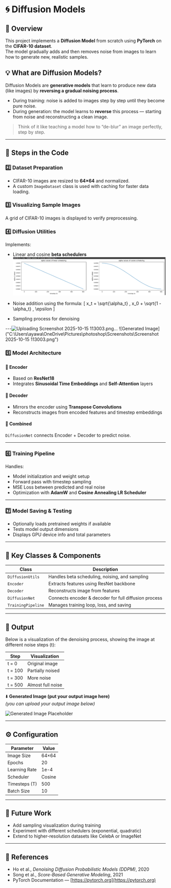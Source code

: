 # 🌀 Diffusion Models 

## 📖 Overview
This project implements a **Diffusion Model** from scratch using **PyTorch** on the **CIFAR-10 dataset**.  
The model gradually adds and then removes noise from images to learn how to generate new, realistic samples.

## 💡 What are Diffusion Models?
Diffusion Models are **generative models** that learn to produce new data (like images) by **reversing a gradual noising process**.

- During training: noise is added to images step by step until they become pure noise.
- During generation: the model learns to **reverse** this process — starting from noise and reconstructing a clean image.

> Think of it like teaching a model how to “de-blur” an image perfectly, step by step.
>
> 
---

## 🧩 Steps in the Code


### 2️⃣ Dataset Preparation
- CIFAR-10 images are resized to **64×64** and normalized.  
- A custom `ImageDataset` class is used with caching for faster data loading.

### 3️⃣ Visualizing Sample Images
A grid of CIFAR-10 images is displayed to verify preprocessing.

### 4️⃣ Diffusion Utilities
Implements:
- Linear and cosine **beta schedulers**
 ![Generated Image 1]( images/alpha_values_of_cosine,Linear_scheduling.png)
 
- Noise addition using the formula:
\[
x_t = \sqrt{\alpha_t} \, x_0 + \sqrt{1 - \alpha_t} \, \epsilon
\]

- Sampling process for denoising

---![Uploading Screenshot 2025-10-15 113003.png…]()
![Generated Image]("C:\Users\ayawa\OneDrive\Pictures\photoshop\Screenshots\Screenshot 2025-10-15 113003.png")


### 5️⃣ Model Architecture

#### 🧠 Encoder
- Based on **ResNet18**  
- Integrates **Sinusoidal Time Embeddings** and **Self-Attention** layers

#### 🧩 Decoder
- Mirrors the encoder using **Transpose Convolutions**  
- Reconstructs images from encoded features and timestep embeddings

#### 🔄 Combined
`DiffusionNet` connects Encoder + Decoder to predict noise.

---

### 6️⃣ Training Pipeline
Handles:
- Model initialization and weight setup  
- Forward pass with timestep sampling  
- MSE Loss between predicted and real noise  
- Optimization with **AdamW** and **Cosine Annealing LR Scheduler**

---

### 7️⃣ Model Saving & Testing
- Optionally loads pretrained weights if available  
- Tests model output dimensions  
- Displays GPU device info and total parameters

---

## 🧠 Key Classes & Components

| Class | Description |
|--------|-------------|
| `DiffusionUtils` | Handles beta scheduling, noising, and sampling |
| `Encoder` | Extracts features using ResNet backbone |
| `Decoder` | Reconstructs image from features |
| `DiffusionNet` | Connects encoder & decoder for full diffusion process |
| `TrainingPipeline` | Manages training loop, loss, and saving |

---

## 🧪 Output

Below is a visualization of the denoising process, showing the image at different noise steps (t):

| Step | Visualization |
|------|----------------|
| t = 0 | Original image |
| t = 100 | Partially noised |
| t = 300 | More noise |
| t = 500 | Almost full noise |

⬇️ **Generated Image (put your output image here)**  
*(you can upload your output image below)*  

![Generated Image Placeholder](path_to_output_image.png)

---

## ⚙️ Configuration

| Parameter | Value |
|------------|--------|
| Image Size | 64×64 |
| Epochs | 20 |
| Learning Rate | 1e-4 |
| Scheduler | Cosine |
| Timesteps (T) | 500 |
| Batch Size | 10 |

---

## 🚀 Future Work
- Add sampling visualization during training  
- Experiment with different schedulers (exponential, quadratic)  
- Extend to higher-resolution datasets like CelebA or ImageNet

---

## 🧾 References
- Ho et al., *Denoising Diffusion Probabilistic Models (DDPM)*, 2020  
- Song et al., *Score-Based Generative Modeling*, 2021  
- PyTorch Documentation — [https://pytorch.org](https://pytorch.org)


